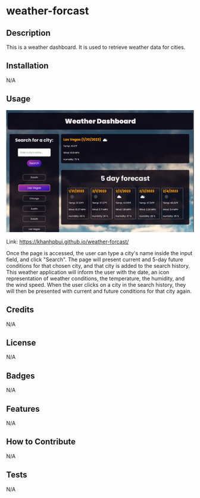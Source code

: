 # weather-forcast

## Description

This is a weather dashboard. It is used to retrieve weather data for cities.


## Installation

N/A

## Usage

![Alt text](./assets/img/screenshot.png "Weather Forcast")

Link: https://khanhpbui.github.io/weather-forcast/

Once the page is accessed, the user can type a city's name inside the input field, and click "Search". The page will present current and 5-day future conditions for that chosen city, and that city is added to the search history. This weather application will inform the user with the date, an icon representation of weather conditions, the temperature, the humidity, and the wind speed. When the user clicks on a city in the search history, they will then be presented with current and future conditions for that city again.



## Credits

N/A

## License

N/A

## Badges

N/A

## Features

N/A

## How to Contribute

N/A

## Tests

N/A